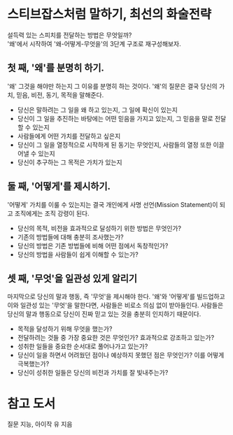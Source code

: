 # 스티브잡스처럼 말하기, 최선의 화술전략

설득력 있는 스피치를 전달하는 방법은 무엇일까?  
'왜'에서 시작하여 '왜-어떻게-무엇을'의 3단계 구조로 재구성해보자.  

## 첫 째, '왜'를 분명히 하기.
'왜' 그것을 해야만 하는지 그 이유를 분명히 하는 것이다. '왜'의 질문은 결국 당신의 가치, 믿음, 비전, 동기, 목적을 말해준다.

* 당신은 말하려는 그 일을 왜 하고 있는지, 그 일에 확신이 있는지
* 당신이 그 일을 추진하는 바탕에는 어떤 믿음을 가지고 있는지, 그 믿음을 말로 전달할 수 있는지
* 사람들에게 어떤 가치를 전달하고 싶은지
* 당신이 그 일을 열정적으로 시작하게 된 동기는 무엇인지, 사람들의 열정 또한 이끌어낼 수 있는지
* 당신이 추구하는 그 목적은 가치가 있는지

## 둘 째, '어떻게'를 제시하기.
'어떻게' 가치를 이룰 수 있는지는 결국 개인에게 사명 선언(Mission Statement)이 되고 조직에게는 조직 강령이 된다.

* 당신의 목적, 비전을 효과적으로 달성하기 위한 방법은 무엇인가?
* 기존의 방법들에 대해 충분히 조사했는가?
* 당신의 방법은 기존 방법들에 비해 어떤 점에서 독창적인가?
* 당신의 방법을 사람들이 쉽게 이해할 수 있는가?

## 셋 째, '무엇'을 일관성 있게 알리기
마지막으로 당신의 말과 행동, 즉 '무엇'을 제시해야 한다. '왜'와 '어떻게'를 빌드업하고 이와 일관성 있는 '무엇'을 말한다면, 사람들은 비로소 의심 없이 받아들인다. 사람들은 당신의 말과 행동으로 당신이 진짜 믿고 있는 것을 충분히 인지하기 때문이다.

* 목적을 달성하기 위해 무엇을 했는가?
* 전달하려는 것들 중 가장 중요한 것은 무엇인가? 효과적으로 강조하고 있는가?
* 성취한 일들을 중요한 순서대로 풀어나가고 있는가?
* 당신이 일을 하면서 어려웠던 점이나 예상하지 못했던 점은 무엇인가? 이를 어떻게 극복했는가?
* 당신이 성취한 일들은 당신의 비전과 가치를 잘 빛내주는가?

# 참고 도서

질문 지능, 아이작 유 지음